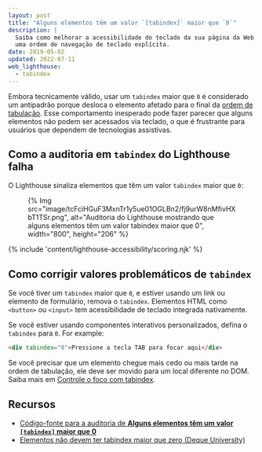```yaml
---
layout: post
title: "Alguns elementos têm um valor `[tabindex]` maior que `0`"
description: |
  Saiba como melhorar a acessibilidade do teclado da sua página da Web evitando
  uma ordem de navegação de teclado explícita.
date: 2019-05-02
updated: 2022-07-11
web_lighthouse:
  - tabindex
---
```


Embora tecnicamente válido,
usar um `tabindex` maior que `0` é considerado um antipadrão porque
desloca o elemento afetado para o final da
[ordem de tabulação](/keyboard-access/#focus-and-the-tab-order).
Esse comportamento inesperado pode fazer parecer que alguns elementos não podem ser acessados
via teclado, o que é frustrante para usuários que dependem de tecnologias assistivas.

## Como a auditoria em `tabindex` do Lighthouse falha

O Lighthouse sinaliza elementos que têm um valor `tabindex` maior que `0`:

<figure>
  {% Img src="image/tcFciHGuF3MxnTr1y5ue01OGLBn2/fj9urW8nMfivHXbT1TSr.png", alt="Auditoria do Lighthouse mostrando que alguns elementos têm um valor tabindex maior que 0", width="800", height="206" %}
</figure>

{% include 'content/lighthouse-accessibility/scoring.njk' %}

## Como corrigir valores problemáticos de `tabindex`

Se você tiver um `tabindex` maior que `0`,
e estiver usando um link ou elemento de formulário,
remova o `tabindex`.
Elementos HTML como `<button>` ou `<input>`
tem acessibilidade de teclado integrada nativamente.

Se você estiver usando componentes interativos personalizados,
defina o `tabindex` para `0`.
For example:

```html
<div tabindex="0">Pressione a tecla TAB para focar aqui</div>
```

Se você precisar que um elemento chegue mais cedo ou mais tarde na ordem de tabulação,
ele deve ser movido para um local diferente no DOM.
Saiba mais em
[Controle o foco com tabindex](/control-focus-with-tabindex).

## Recursos

- [Código-fonte para a auditoria de **Alguns elementos têm um valor `[tabindex]` maior que 0**](https://github.com/GoogleChrome/lighthouse/blob/master/lighthouse-core/audits/accessibility/tabindex.js)
- [Elementos não devem ter tabindex maior que zero (Deque University)](https://dequeuniversity.com/rules/axe/3.3/tabindex)
